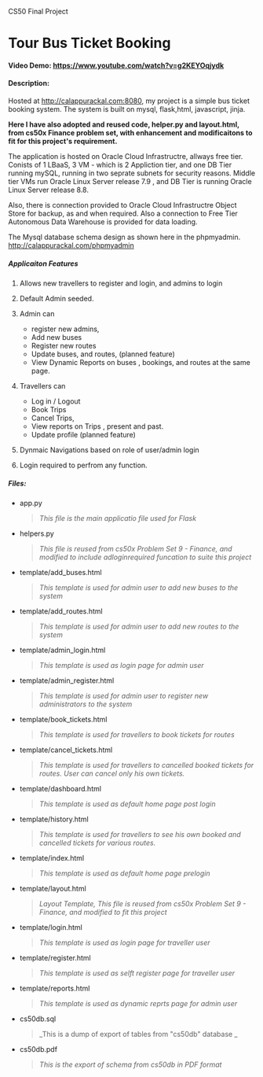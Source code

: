CS50 Final Project

# Tour Bus Ticket Booking
#### Video Demo:  https://www.youtube.com/watch?v=g2KEYOqjydk
#### Description:
Hosted at http://calappurackal.com:8080, my project is a simple bus ticket booking system. The system is built on mysql, flask,html, javascript, jinja.

**Here I have also adopted and reused code,  helper.py and layout.html,  from cs50x Finance problem set, with enhancement and modificaitons to fit for this project's requirement.**

The application is hosted on Oracle Cloud Infrastructre, allways free tier. Conists of 1 LBaaS,
3 VM - which is 2 Appliction tier, and one DB Tier running mySQL, running in two seprate subnets for security reasons.
Middle tier VMs run Oracle Linux Server release 7.9 , and DB Tier is running Oracle Linux Server release 8.8.

Also, there is connection provided  to Oracle Cloud Infrastructre Object Store for backup, as and when required. Also a connection to Free Tier Autonomous Data Warehouse is provided for data loading.

The Mysql database schema design as shown here in the phpmyadmin.  http://calappurackal.com/phpmyadmin

##### Applicaiton Features
1. Allows new travellers to register and login, and admins to login
2. Default Admin seeded.
3. Admin can
    - register new admins,
    - Add new buses
    - Register new routes
    - Update buses, and routes, (planned feature)
    - View Dynamic Reports on buses , bookings, and routes at the same page.
4. Travellers can
    - Log in / Logout
    - Book Trips
    - Cancel Trips,
    - View reports on Trips , present and past.
    - Update profile (planned feature)

5. Dynmaic Navigations based on role of user/admin login
6. Login required to perfrom any function.

##### Files:
+ app.py
    >_This file is the main applicatio file used for Flask_
+ helpers.py
    >_This file is reused from cs50x Problem Set 9 - Finance, and modified to include adloginrequired funcation to suite this project_
+ template/add_buses.html
    >_This template is used for admin user to add new buses to the system_
+ template/add_routes.html
    >_This template is used for admin user to add new routes to the system_
+ template/admin_login.html
    >_This template is used as login page for admin user_
+ template/admin_register.html
    >_This template is used for admin user to register new administrators to the system_
+ template/book_tickets.html
    >_This template is used for travellers  to book tickets for routes_
+ template/cancel_tickets.html
    >_This template is used for travellers  to cancelled booked tickets for routes. User can cancel only his own tickets._
+ template/dashboard.html
    >_This template is used as default home page post login_
+ template/history.html
    >_This template is used for travellers  to see his own  booked and cancelled tickets for various routes._
+ template/index.html
    >_This template is used as default home page prelogin_
+ template/layout.html
    >_Layout Template, This file is reused from cs50x Problem Set 9 - Finance, and modified to fit this project_
+ template/login.html
    >_This template is used as login page for traveller user_
+ template/register.html
    >_This template is used as selft register page for traveller user_
+ template/reports.html
    >_This template is used as dynamic reprts  page for admin user_
+ cs50db.sql
    >_This is a dump of export of tables from "cs50db" database _
+ cs50db.pdf
    >_This is the export of schema from cs50db in PDF format_